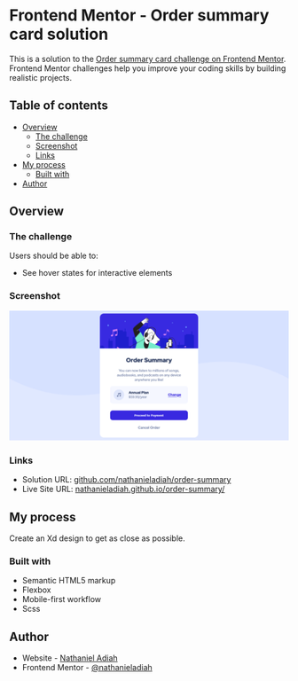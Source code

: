 # Frontend Mentor - Order summary card solution

This is a solution to the [Order summary card challenge on Frontend Mentor](https://www.frontendmentor.io/challenges/order-summary-component-QlPmajDUj). Frontend Mentor challenges help you improve your coding skills by building realistic projects. 

## Table of contents

- [Overview](#overview)
  - [The challenge](#the-challenge)
  - [Screenshot](#screenshot)
  - [Links](#links)
- [My process](#my-process)
  - [Built with](#built-with)
- [Author](#author)


## Overview

### The challenge

Users should be able to:

- See hover states for interactive elements

### Screenshot

![](./screenshot.png)

### Links

- Solution URL: [github.com/nathanieladiah/order-summary](https://github.com/nathanieladiah/order-summary)
- Live Site URL: [nathanieladiah.github.io/order-summary/](https://nathanieladiah.github.io/order-summary/)

## My process

Create an Xd design to get as close as possible.

### Built with

- Semantic HTML5 markup
- Flexbox
- Mobile-first workflow
- Scss

## Author

- Website - [Nathaniel Adiah](https://nathanieladiah.github.io)
- Frontend Mentor - [@nathanieladiah](https://www.frontendmentor.io/profile/nathanieladiah)
